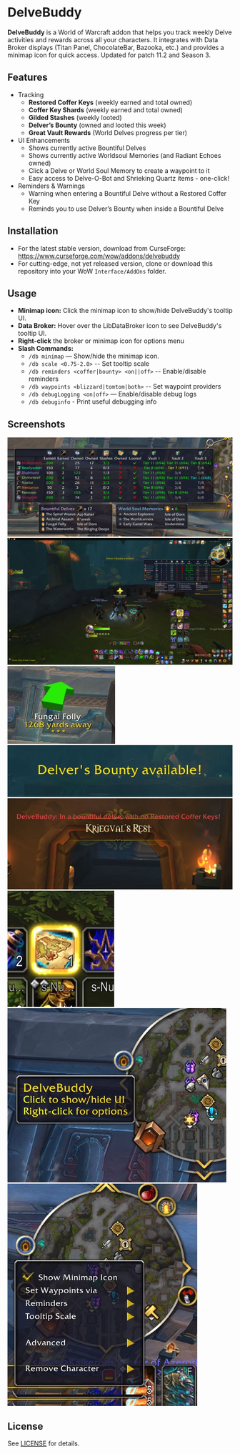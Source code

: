 # DelveBuddy

**DelveBuddy** is a World of Warcraft addon that helps you track weekly Delve activities and rewards across all your characters. It integrates with Data Broker displays (Titan Panel, ChocolateBar, Bazooka, etc.) and provides a minimap icon for quick access. Updated for patch 11.2 and Season 3.

## Features
*	Tracking
    * **Restored Coffer Keys** (weekly earned and total owned)
    * **Coffer Key Shards** (weekly earned and total owned)
    * **Gilded Stashes** (weekly looted)
    * **Delver’s Bounty** (owned and looted this week)
    * **Great Vault Rewards** (World Delves progress per tier)
*	UI Enhancements
    * Shows currently active Bountiful Delves
    * Shows currently active Worldsoul Memories (and Radiant Echoes owned)
    * Click a Delve or World Soul Memory to create a waypoint to it
    * Easy access to Delve-O-Bot and Shrieking Quartz items - one-click!
* Reminders & Warnings
    * Warning when entering a Bountiful Delve without a Restored Coffer Key
    * Reminds you to use Delver’s Bounty when inside a Bountiful Delve

## Installation
* For the latest stable version, download from CurseForge: https://www.curseforge.com/wow/addons/delvebuddy
* For cutting-edge, not yet released version, clone or download this repository into your WoW `Interface/AddOns` folder.

## Usage
* **Minimap icon:** Click the minimap icon to show/hide DelveBuddy's tooltip UI.
* **Data Broker:** Hover over the LibDataBroker icon to see DelveBuddy's tooltip UI.
* **Right-click** the broker or minimap icon for options menu
* **Slash Commands:**
    * `/db minimap` — Show/hide the minimap icon.
    * `/db scale <0.75-2.0>` -- Set tooltip scale
    * `/db reminders <coffer|bounty> <on||off>` -- Enable/disable reminders
    * `/db waypoints <blizzard|tomtom|both>` -- Set waypoint providers
    * `/db debugLogging <on|off>` — Enable/disable debug logs
    * `/db debuginfo` - Print useful debugging info

## Screenshots
![DelveBuddy Tooltip](screenshots/ToolTip-Minimap.jpg)
![DelveBuddy Full Screenshot](screenshots/screenshot_full.jpg)
![TomTom Waypoint to Delve](screenshots/TomTom.jpg)
![Bounty Reminder](screenshots/BountyReminder.jpg)
![Coffer Key Warning](screenshots/coffer-key-warning.jpg)
![Bounty Highlight](screenshots/BountyHighlight.jpg)
![Minimap Icon](screenshots/minimap-icon.jpg)
![Options](screenshots/minimap-options-menu.jpg)

## License

See [LICENSE](./LICENSE) for details.

